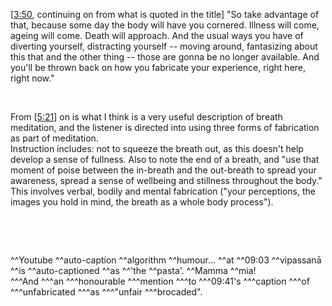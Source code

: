  [[3:50](https://youtu.be/BOMZ1h-eVsE?t=230), continuing on from what is quoted in the title] "So take advantage of that, because some day the body will have you cornered. Illness will come, ageing will come. Death will approach. And the usual ways you have of diverting yourself, distracting yourself -- moving around, fantasizing about this that and the other thing -- those are gonna be no longer available. And you'll be thrown back on how you fabricate your experience, right here, right now."

 &nbsp;

From [[5:21](https://youtu.be/BOMZ1h-eVsE?t=321)] on is what I think is a very useful description of breath meditation, and the listener is directed into using three forms of fabrication as part of meditation.  
Instruction includes: not to squeeze the breath out, as this doesn't help develop a sense of fullness. Also to note the end of a breath, and "use that moment of poise between the in-breath and the out-breath to spread your awareness, spread a sense of wellbeing and stillness throughout the body."  
This involves verbal, bodily and mental fabrication ("your perceptions, the images you hold in mind, the breath as a whole body process").

 &nbsp;

 &nbsp;

^^Youtube ^^auto-caption ^^algorithm ^^humour... ^^at ^^09:03 ^^vipassanā ^^is ^^auto-captioned ^^as ^^'the ^^pasta'. ^^Mamma ^^mia!  
^^^And ^^^an ^^^honourable ^^^mention ^^^to ^^^09:41's ^^^caption ^^^of ^^^unfabricated ^^^as ^^^"unfair ^^^brocaded".
